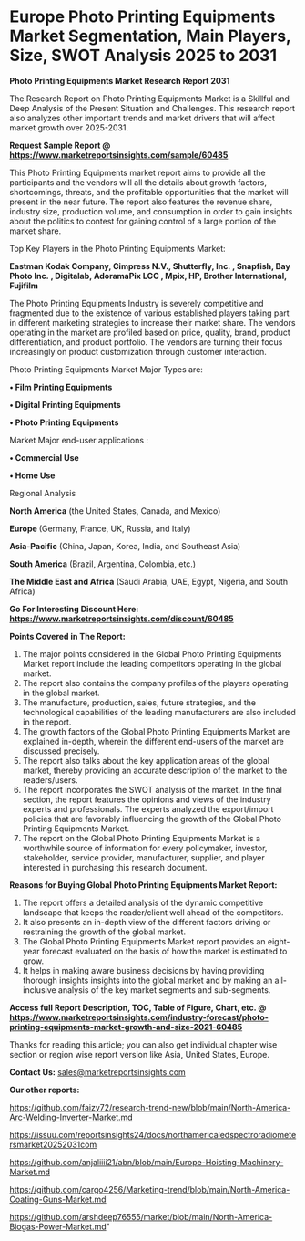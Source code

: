  # Europe Photo Printing Equipments Market Segmentation, Main Players, Size, SWOT Analysis 2025 to 2031

<strong>Photo Printing Equipments Market Research Report 2031</strong>

The Research Report on Photo Printing Equipments Market is a Skillful and Deep Analysis of the Present Situation and Challenges. This research report also analyzes other important trends and market drivers that will affect market growth over 2025-2031.

<strong>Request Sample Report @ <a href=https://www.marketreportsinsights.com/sample/60485>https://www.marketreportsinsights.com/sample/60485</a></strong>

This Photo Printing Equipments market report aims to provide all the participants and the vendors will all the details about growth factors, shortcomings, threats, and the profitable opportunities that the market will present in the near future. The report also features the revenue share, industry size, production volume, and consumption in order to gain insights about the politics to contest for gaining control of a large portion of the market share.

Top Key Players in the Photo Printing Equipments Market:

<strong>Eastman Kodak Company, Cimpress N.V., Shutterfly, Inc. , Snapfish, Bay Photo Inc. , Digitalab, AdoramaPix LCC , Mpix, HP, Brother International, Fujifilm</strong>

The Photo Printing Equipments Industry is severely competitive and fragmented due to the existence of various established players taking part in different marketing strategies to increase their market share. The vendors operating in the market are profiled based on price, quality, brand, product differentiation, and product portfolio. The vendors are turning their focus increasingly on product customization through customer interaction.

Photo Printing Equipments Market Major Types are:

<strong>• Film Printing Equipments

• Digital Printing Equipments

• Photo Printing Equipments</strong>

Market Major end-user applications :

<strong>• Commercial Use

• Home Use</strong>

Regional Analysis

</u><strong><b>North America</b></strong> (the United States, Canada, and Mexico)

<strong><b>Europe </b></strong>(Germany, France, UK, Russia, and Italy)

<strong><b>Asia-Pacific</b></strong> (China, Japan, Korea, India, and Southeast Asia)

<strong><b>South America</b></strong> (Brazil, Argentina, Colombia, etc.)

<strong><b>The Middle East and Africa</b></strong> (Saudi Arabia, UAE, Egypt, Nigeria, and South Africa)

<strong>Go For Interesting Discount Here: <a href=https://www.marketreportsinsights.com/discount/60485>https://www.marketreportsinsights.com/discount/60485</a></strong>

<strong>Points Covered in The Report:</strong>
<ol>
  <li>The major points considered in the Global Photo Printing Equipments Market report include the leading competitors operating in the global market.</li>
  <li>The report also contains the company profiles of the players operating in the global market.</li>
  <li>The manufacture, production, sales, future strategies, and the technological capabilities of the leading manufacturers are also included in the report.</li>
  <li>The growth factors of the Global Photo Printing Equipments Market are explained in-depth, wherein the different end-users of the market are discussed precisely.</li>
  <li>The report also talks about the key application areas of the global market, thereby providing an accurate description of the market to the readers/users.</li>
  <li>The report incorporates the SWOT analysis of the market. In the final section, the report features the opinions and views of the industry experts and professionals. The experts analyzed the export/import policies that are favorably influencing the growth of the Global Photo Printing Equipments Market.</li>
  <li>The report on the Global Photo Printing Equipments Market is a worthwhile source of information for every policymaker, investor, stakeholder, service provider, manufacturer, supplier, and player interested in purchasing this research document.</li>
</ol>
<strong>Reasons for Buying Global Photo Printing Equipments Market Report:</strong>

<ol>
  <li>The report offers a detailed analysis of the dynamic competitive landscape that keeps the reader/client well ahead of the competitors.</li>
  <li>It also presents an in-depth view of the different factors driving or restraining the growth of the global market.</li>
  <li>The Global Photo Printing Equipments Market report provides an eight-year forecast evaluated on the basis of how the market is estimated to grow.</li>
  <li>It helps in making aware business decisions by having providing thorough insights insights into the global market and by making an all-inclusive analysis of the key market segments and sub-segments.</li>
</ol>
<strong>Access full Report Description, TOC, Table of Figure, Chart, etc. @ <a href=https://www.marketreportsinsights.com/industry-forecast/photo-printing-equipments-market-growth-and-size-2021-60485>https://www.marketreportsinsights.com/industry-forecast/photo-printing-equipments-market-growth-and-size-2021-60485</a></strong>


Thanks for reading this article; you can also get individual chapter wise section or region wise report version like Asia, United States, Europe.

<strong>Contact Us:</strong>
sales@marketreportsinsights.com

<strong>Our other reports:</strong>

<a href=https://github.com/faizy72/research-trend-new/blob/main/North-America-Arc-Welding-Inverter-Market.md>https://github.com/faizy72/research-trend-new/blob/main/North-America-Arc-Welding-Inverter-Market.md</a>

<a href=https://issuu.com/reportsinsights24/docs/northamericaledspectroradiometersmarket20252031com>https://issuu.com/reportsinsights24/docs/northamericaledspectroradiometersmarket20252031com</a>

<a href=https://github.com/anjaliiii21/abn/blob/main/Europe-Hoisting-Machinery-Market.md>https://github.com/anjaliiii21/abn/blob/main/Europe-Hoisting-Machinery-Market.md</a>

<a href=https://github.com/cargo4256/Marketing-trend/blob/main/North-America-Coating-Guns-Market.md>https://github.com/cargo4256/Marketing-trend/blob/main/North-America-Coating-Guns-Market.md</a>

<a href=https://github.com/arshdeep76555/market/blob/main/North-America-Biogas-Power-Market.md>https://github.com/arshdeep76555/market/blob/main/North-America-Biogas-Power-Market.md</a>"
